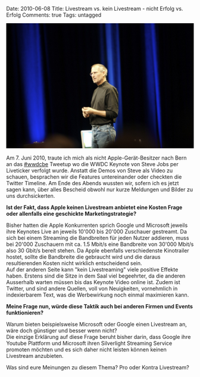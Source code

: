 Date: 2010-06-08
Title: Livestream vs. kein Livestream - nicht Erfolg vs. Erfolg
Comments: true
Tags: untagged

<a href="http://www.flickr.com/photos/acaben/541444577/"><img alt="541444577_ffd86b5a25_b[1]"
        src="/images/541444577_ffd86b5a25_b%5B1%5D.jpg" /></a>
<p>Am 7. Juni 2010, traute ich mich als nicht Apple-Gerät-Besitzer nach Bern an das <a
        href="http://twtvite.com/wwdcbe">#wwdcbe</a> Tweetup wo die WWDC Keynote von Steve Jobs per Liveticker verfolgt
    wurde. Anstatt die Demos von Steve als Video zu schauen, besprachen wir die Features untereinander oder checkten die
    Twitter Timeline. Am Ende des Abends wussten wir, sofern ich es jetzt sagen kann, über alles Bescheid obwohl nur
    kurze Meldungen und Bilder zu uns durchsickerten.</p>
<p><strong>Ist der Fakt, dass Apple keinen Livestream anbietet eine Kosten Frage oder allenfalls eine geschickte
        Marketingstrategie?</strong> </p>
<p>Bisher hatten die Apple Konkurrenten sprich Google und Microsoft jeweils ihre Keynotes Live an jeweils 10'000 bis
    20'000 Zuschauer gestreamt. Da sich bei einem Streaming die Bandbreiten für jeden Nutzer addieren, muss bei 20'000
    Zuschauern mit ca. 1.5 Mbit/s eine Bandbreite von 30'000 Mbit/s also 30 Gbit/s bereit stehen. Da Apple ebenfalls
    verschiedenste Kinotrailer hostet, sollte die Bandbreite die gebraucht wird und die daraus resultierenden Kosten
    nicht wirklich entscheidend sein. <br />Auf der anderen Seite kann &quot;kein Livestreaming&quot; viele positive
    Effekte haben. Erstens sind die Sitze in dem Saal viel begeehrter, da die anderen Ausserhalb warten müssen bis das
    Keynote Video online ist. Zudem ist Twitter, und sind andere Quellen, voll von Neuigkeiten, vornehmlich in
    indexierbarem Text, was die Werbewirkung noch einmal maximieren kann.</p>
<p><strong>Meine Frage nun, würde diese Taktik auch bei anderen Firmen und Events funktionieren?</strong> </p>
<p>Warum bieten beispielsweise Microsoft oder Google einen Livestream an, wäre doch günstiger und besser wenn nicht?
    <br />Die einzige Erklärung auf diese Frage beruht bisher darin, dass Google ihre Youtube Plattform und Microsoft
    ihren Silverlight Streaming Service promoten möchten und es sich daher nicht leisten können keinen Livestream
    anzubieten.
</p>
<p>Was sind eure Meinungen zu diesem Thema? Pro oder Kontra Livestream?</p>
